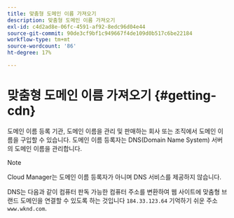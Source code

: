 ```yaml
---
title: 맞춤형 도메인 이름 가져오기
description: 맞춤형 도메인 이름 가져오기
exl-id: c4d2ad8e-06fc-4591-af92-8edc96d04e44
source-git-commit: 90de3cf9bf1c949667f4de109d0b517c6be22184
workflow-type: tm+mt
source-wordcount: '86'
ht-degree: 17%

---
```


# 맞춤형 도메인 이름 가져오기 {#getting-cdn}

도메인 이름 등록 기관, 도메인 이름을 관리 및 판매하는 회사 또는 조직에서 도메인 이름을 구입할 수 있습니다. 도메인 이름 등록자는 DNS(Domain Name System) 서버의 도메인 이름을 관리합니다.

>[!NOTE]
>Cloud Manager는 도메인 이름 등록자가 아니며 DNS 서비스를 제공하지 않습니다.

DNS는 다음과 같이 컴퓨터 판독 가능한 컴퓨터 주소를 변환하여 웹 사이트에 맞춤형 브랜드 도메인을 연결할 수 있도록 하는 것입니다 `184.33.123.64` 기억하기 쉬운 주소 `www.wknd.com`.
